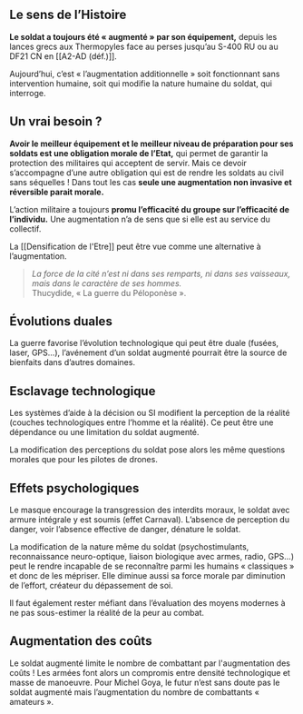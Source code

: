 ## Le sens de l’Histoire

**Le soldat a toujours été « augmenté » par son équipement,** depuis les lances grecs aux Thermopyles face au perses jusqu’au S-400 RU ou au DF21 CN en [[A2-AD (déf.)]].

Aujourd’hui, c’est « l’augmentation additionnelle » soit fonctionnant sans intervention humaine, soit qui modifie la nature humaine du soldat, qui interroge.

## Un vrai besoin ?

**Avoir le meilleur équipement et le meilleur niveau de préparation pour ses soldats est une obligation morale de l’Etat,** qui permet de garantir la protection des militaires qui acceptent de servir. Mais ce devoir s’accompagne d’une autre obligation qui est de rendre les soldats au civil sans séquelles ! Dans tout les cas **seule une augmentation non invasive et réversible parait morale.**

L’action militaire a toujours **promu l’efficacité du groupe sur l’efficacité de l’individu.** Une augmentation n’a de sens que si elle est au service du collectif.

La [[Densification de l'Etre]] peut être vue comme une alternative à l’augmentation.

>*La force de la cité n’est ni dans ses remparts, ni dans ses vaisseaux, mais dans le caractère de ses hommes.*<br/>
>Thucydide, « La guerre du Péloponèse ». 

## Évolutions duales

La guerre favorise l’évolution technologique qui peut être duale (fusées, laser, GPS…), l’avénement d’un soldat augmenté pourrait être la source de bienfaits dans d’autres domaines.

## Esclavage technologique

Les systèmes d’aide à la décision ou SI modifient la perception de la réalité (couches technologiques entre l’homme et la réalité). Ce peut être une dépendance ou une limitation du soldat augmenté.

La modification des perceptions du soldat pose alors les même questions morales que pour les pilotes de drones.

## Effets psychologiques

Le masque encourage la transgression des interdits moraux, le soldat avec armure intégrale y est soumis (effet Carnaval). L’absence de perception du danger, voir l’absence effective de danger, dénature le soldat.

La modification de la nature même du soldat (psychostimulants, reconnaissance neuro-optique, liaison biologique avec armes, radio, GPS…) peut le rendre incapable de se reconnaître parmi les humains « classiques » et donc de les mépriser. Elle diminue aussi sa force morale par diminution de l’effort, créateur du dépassement de soi.

Il faut également rester méfiant dans l’évaluation des moyens modernes à ne pas sous-estimer la réalité de la peur au combat.

## Augmentation des coûts

Le soldat augmenté limite le nombre de combattant par l'augmentation des coûts ! Les armées font alors un compromis entre densité technologique et masse de manoeuvre. Pour Michel Goya, le futur n’est sans doute pas le soldat augmenté mais l’augmentation du nombre de combattants « amateurs ».